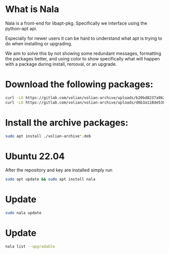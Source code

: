 # What is Nala
Nala is a front-end for libapt-pkg. Specifically we interface using the python-apt api.

Especially for newer users it can be hard to understand what apt is trying to do when installing or upgrading.

We aim to solve this by not showing some redundant messages, formatting the packages better, and using color to show specifically what will happen with a package during install, removal, or an upgrade.

# Download the following packages:

```sh
curl -LO https://gitlab.com/volian/volian-archive/uploads/b20bd8237a9b20f5a82f461ed0704ad4/volian-archive-keyring_0.1.0_all.deb
curl -LO https://gitlab.com/volian/volian-archive/uploads/d6b3a118de5384a0be2462905f7e4301/volian-archive-nala_0.1.0_all.deb
```

# Install the archive packages:
```sh
sudo apt install ./volian-archive*.deb
```

# Ubuntu 22.04
After the repository and key are installed simply run

```sh
sudo apt update && sudo apt install nala
```

# Update
```sh
sudo nala update
```

# Update
```sh
nala list --upgradable
```
